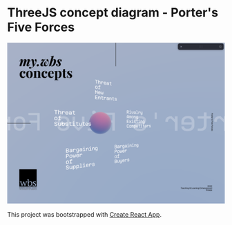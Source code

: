 # ThreeJS concept diagram - Porter's Five Forces

![screenshot of web page running in browser](/images/example.png "Interactive diagram of Porter's Five Forces")


This project was bootstrapped with [Create React App](https://github.com/facebook/create-react-app).


